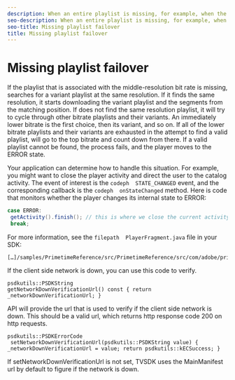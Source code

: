 ```yaml
---
description: When an entire playlist is missing, for example, when the M3U8 file specified in a top-level manifest file does not download, attempts to recover. If it cannot recover, your application determines the next step.
seo-description: When an entire playlist is missing, for example, when the M3U8 file specified in a top-level manifest file does not download, attempts to recover. If it cannot recover, your application determines the next step.
seo-title: Missing playlist failover
title: Missing playlist failover
---
```


# Missing playlist failover

If the playlist that is associated with the middle-resolution bit rate is missing,  searches for a variant playlist at the same resolution. If it finds the same resolution, it starts downloading the variant playlist and the segments from the matching position. If  does not find the same resolution playlist, it will try to cycle through other bitrate playlists and their variants. An immediately lower bitrate is the first choice, then its variant, and so on. If all of the lower bitrate playlists and their variants are exhausted in the attempt to find a valid playlist,  will go to the top bitrate and count down from there. If a valid playlist cannot be found, the process fails, and the player moves to the ERROR state.

Your application can determine how to handle this situation. For example, you might want to close the player activity and direct the user to the catalog activity. The event of interest is the `codeph  STATE_CHANGED` event, and the corresponding callback is the `codeph  onStateChanged` method. Here is code that monitors whether the player changes its internal state to ERROR:

```java
case ERROR: 
 getActivity().finish(); // this is where we close the current activity (the Player activity) 
 break;
```
For more information, see the `filepath  PlayerFragment.java` file in your SDK:
```
[…]/samples/PrimetimeReference/src/PrimetimeReference/src/com/adobe/primetime/reference/ui/player/
```

If the client side network is down, you can use this code to verify.


```
psdkutils::PSDKString 
getNetworkDownVerificationUrl() const { return 
_networkDownVerificationUrl; }
```

API will provide the url that is used to verify if the client side network is down. This should be a valid url, which returns http response code 200 on http requests.


```
psdkutils::PSDKErrorCode 
 setNetworkDownVerificationUrl(psdkutils::PSDKString value) { 
_networkDownVerificationUrl = value; return psdkutils::kECSuccess; }
```

If setNetworkDownVerificationUrl is not set, TVSDK uses the MainManifest url by default to figure if the network is down.


